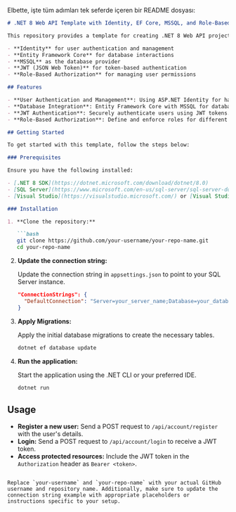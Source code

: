 Elbette, işte tüm adımları tek seferde içeren bir README dosyası:

```markdown
# .NET 8 Web API Template with Identity, EF Core, MSSQL, and Role-Based Authentication

This repository provides a template for creating .NET 8 Web API projects with the following features:

- **Identity** for user authentication and management
- **Entity Framework Core** for database interactions
- **MSSQL** as the database provider
- **JWT (JSON Web Token)** for token-based authentication
- **Role-Based Authorization** for managing user permissions

## Features

- **User Authentication and Management**: Using ASP.NET Identity for handling user registration, login, and role management.
- **Database Integration**: Entity Framework Core with MSSQL for database operations.
- **JWT Authentication**: Securely authenticate users using JWT tokens.
- **Role-Based Authorization**: Define and enforce roles for different users in the system.

## Getting Started

To get started with this template, follow the steps below:

### Prerequisites

Ensure you have the following installed:

- [.NET 8 SDK](https://dotnet.microsoft.com/download/dotnet/8.0)
- [SQL Server](https://www.microsoft.com/en-us/sql-server/sql-server-downloads) or Azure SQL Database
- [Visual Studio](https://visualstudio.microsoft.com/) or [Visual Studio Code](https://code.visualstudio.com/)

### Installation

1. **Clone the repository:**

   ```bash
   git clone https://github.com/your-username/your-repo-name.git
   cd your-repo-name
   ```

2. **Update the connection string:**

   Update the connection string in `appsettings.json` to point to your SQL Server instance.

   ```json
   "ConnectionStrings": {
     "DefaultConnection": "Server=your_server_name;Database=your_database_name;User Id=your_username;Password=your_password;"
   }
   ```

3. **Apply Migrations:**

   Apply the initial database migrations to create the necessary tables.

   ```bash
   dotnet ef database update
   ```

4. **Run the application:**

   Start the application using the .NET CLI or your preferred IDE.

   ```bash
   dotnet run
   ```

## Usage

- **Register a new user:** Send a POST request to `/api/account/register` with the user's details.
- **Login:** Send a POST request to `/api/account/login` to receive a JWT token.
- **Access protected resources:** Include the JWT token in the `Authorization` header as `Bearer <token>`.


```

Replace `your-username` and `your-repo-name` with your actual GitHub username and repository name. Additionally, make sure to update the connection string example with appropriate placeholders or instructions specific to your setup.
